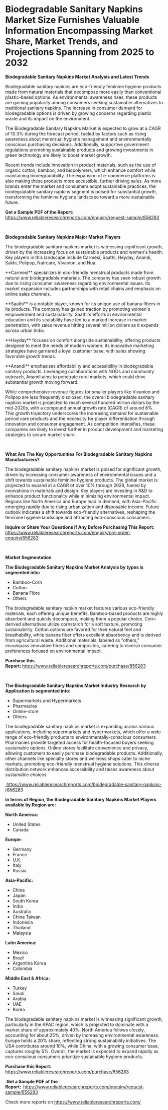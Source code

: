 <p><h1>Biodegradable Sanitary Napkins Market Size Furnishes Valuable Information Encompassing Market Share, Market Trends, and Projections Spanning from 2025 to 2032</h1></p><p><strong>Biodegradable Sanitary Napkins Market Analysis and Latest Trends</strong></p>
<p><p>Biodegradable sanitary napkins are eco-friendly feminine hygiene products made from natural materials that decompose more easily than conventional plastic-based options. As environmental awareness rises, these products are gaining popularity among consumers seeking sustainable alternatives to traditional sanitary napkins. The increase in consumer demand for biodegradable options is driven by growing concerns regarding plastic waste and its impact on the environment.</p><p>The Biodegradable Sanitary Napkins Market is expected to grow at a CAGR of 10.3% during the forecast period, fueled by factors such as rising awareness about menstrual hygiene management and environmentally conscious purchasing decisions. Additionally, supportive government regulations promoting sustainable products and growing investments in green technology are likely to boost market growth. </p><p>Recent trends include innovation in product materials, such as the use of organic cotton, bamboo, and biopolymers, which enhance comfort while maintaining biodegradability. The expansion of e-commerce platforms is also making these products more accessible, further driving sales. As more brands enter the market and consumers adopt sustainable practices, the biodegradable sanitary napkins segment is poised for substantial growth, transforming the feminine hygiene landscape toward a more sustainable future.</p></p>
<p><strong>Get a Sample PDF of the Report:&nbsp;</strong> <a href="https://www.reliableresearchreports.com/enquiry/request-sample/856283?utm_campaign=2745&utm_medium=2&utm_source=Github&utm_content=ia&utm_term=04042025&utm_id=biodegradable-sanitary-napkins">https://www.reliableresearchreports.com/enquiry/request-sample/856283</a></p>
<p>&nbsp;</p>
<p><strong>Biodegradable Sanitary Napkins Major Market Players</strong></p>
<p><p>The biodegradable sanitary napkins market is witnessing significant growth, driven by the increasing focus on sustainable products and women's health. Key players in this landscape include Carmesi, Saathi, Heyday, Anandi, Sakhi, Polipop, Natrcare, Vivanion, and Nua.</p><p>**Carmesi** specializes in eco-friendly menstrual products made from natural and biodegradable materials. The company has seen robust growth due to rising consumer awareness regarding environmental issues. Its market expansion includes partnerships with retail chains and emphasis on online sales channels.</p><p>**Saathi** is a notable player, known for its unique use of banana fibers in its products. The company has gained traction by promoting women's empowerment and sustainability. Saathi's efforts in environmental education and its scalability have led to a marked increase in market penetration, with sales revenue hitting several million dollars as it expands across urban India.</p><p>**Heyday** focuses on comfort alongside sustainability, offering products designed to meet the needs of modern women. Its innovative marketing strategies have garnered a loyal customer base, with sales showing favorable growth trends.</p><p>**Anandi** emphasizes affordability and accessibility in biodegradable sanitary products. Leveraging collaborations with NGOs and community outreach, Anandi aims to penetrate rural markets, which could drive substantial growth moving forward.</p><p>While comprehensive revenue figures for smaller players like Vivanion and Polipop are less frequently disclosed, the overall biodegradable sanitary napkins market is projected to reach several hundred million dollars by the mid-2020s, with a compound annual growth rate (CAGR) of around 8%. This growth trajectory underscores the increasing demand for sustainable period care products and the necessity for player differentiation through innovation and consumer engagement. As competition intensifies, these companies are likely to invest further in product development and marketing strategies to secure market share.</p></p>
<p>&nbsp;</p>
<p><strong>What Are The Key Opportunities For Biodegradable Sanitary Napkins Manufacturers?</strong></p>
<p><p>The biodegradable sanitary napkins market is poised for significant growth, driven by increasing consumer awareness of environmental issues and a shift towards sustainable feminine hygiene products. The global market is projected to expand at a CAGR of over 10% through 2028, fueled by innovations in materials and design. Key players are investing in R&D to enhance product functionality while minimizing environmental impact. Regions like North America and Europe lead in demand, with Asia-Pacific emerging rapidly due to rising urbanization and disposable income. Future outlook indicates a shift towards eco-friendly alternatives, reshaping the feminine hygiene landscape and attracting eco-conscious consumers.</p></p>
<p><strong>Inquire or Share Your Questions If Any Before Purchasing This Report:</strong> <a href="https://www.reliableresearchreports.com/enquiry/pre-order-enquiry/856283?utm_campaign=2745&utm_medium=2&utm_source=Github&utm_content=ia&utm_term=04042025&utm_id=biodegradable-sanitary-napkins">https://www.reliableresearchreports.com/enquiry/pre-order-enquiry/856283</a></p>
<p>&nbsp;</p>
<p><strong>Market Segmentation</strong></p>
<p><strong>The Biodegradable Sanitary Napkins Market Analysis by types is segmented into:</strong></p>
<p><ul><li>Bamboo-Corn</li><li>Cotton</li><li>Banana Fibre</li><li>Others</li></ul></p>
<p><p>The biodegradable sanitary napkin market features various eco-friendly materials, each offering unique benefits. Bamboo-based products are highly absorbent and quickly decompose, making them a popular choice. Corn-derived alternatives utilize cornstarch for a soft texture, promoting sustainability. Cotton options are favored for their natural feel and breathability, while banana fiber offers excellent absorbency and is derived from agricultural waste. Additional materials, labeled as "others," encompass innovative fibers and composites, catering to diverse consumer preferences focused on environmental impact.</p></p>
<p><strong>Purchase this Report:&nbsp;</strong><a href="https://www.reliableresearchreports.com/purchase/856283?utm_campaign=2745&utm_medium=2&utm_source=Github&utm_content=ia&utm_term=04042025&utm_id=biodegradable-sanitary-napkins">https://www.reliableresearchreports.com/purchase/856283</a></p>
<p>&nbsp;</p>
<p><strong>The Biodegradable Sanitary Napkins Market Industry Research by Application is segmented into:</strong></p>
<p><ul><li>Supermarkets and Hypermarkets</li><li>Pharmacies</li><li>Online-store</li><li>Others</li></ul></p>
<p><p>The biodegradable sanitary napkins market is expanding across various applications, including supermarkets and hypermarkets, which offer a wide range of eco-friendly products to environmentally-conscious consumers. Pharmacies provide targeted access for health-focused buyers seeking sustainable options. Online stores facilitate convenience and privacy, allowing customers to easily purchase biodegradable products. Additionally, other channels like specialty stores and wellness shops cater to niche markets, promoting eco-friendly menstrual hygiene solutions. This diverse distribution network enhances accessibility and raises awareness about sustainable choices.</p></p>
<p><a href="https://www.reliableresearchreports.com/biodegradable-sanitary-napkins-r856283?utm_campaign=2745&utm_medium=2&utm_source=Github&utm_content=ia&utm_term=04042025&utm_id=biodegradable-sanitary-napkins">&nbsp;https://www.reliableresearchreports.com/biodegradable-sanitary-napkins-r856283</a></p>
<p><strong>In terms of Region, the Biodegradable Sanitary Napkins Market Players available by Region are:</strong></p>
<p>
    <p> <strong> North America: </strong>
        <ul>
            <li>United States</li>
            <li>Canada</li>
        </ul>
        </p> 
    <p> <strong> Europe: </strong>
        <ul>
            <li>Germany</li>
            <li>France</li>
            <li>U.K.</li>
            <li>Italy</li>
            <li>Russia</li>
        </ul>
        </p> 
    <p> <strong> Asia-Pacific: </strong>
        <ul>
            <li>China</li>
            <li>Japan</li>
            <li>South Korea</li>
            <li>India</li>
            <li>Australia</li>
            <li>China Taiwan</li>
            <li>Indonesia</li>
            <li>Thailand</li>
            <li>Malaysia</li>
        </ul>
        </p> 
    <p> <strong> Latin America: </strong>
        <ul>
            <li>Mexico</li>
            <li>Brazil</li>
            <li>Argentina Korea</li>
            <li>Colombia</li>
        </ul>
        </p> 
    <p> <strong> Middle East & Africa: </strong>
        <ul>
            <li>Turkey</li>
            <li>Saudi</li>
            <li>Arabia</li>
            <li>UAE</li>
            <li>Korea</li>
        </ul>
    </p>
    </p>
<p><p>The biodegradable sanitary napkins market is witnessing significant growth, particularly in the APAC region, which is projected to dominate with a market share of approximately 40%. North America follows closely, accounting for about 25%, driven by increasing environmental awareness. Europe holds a 20% share, reflecting strong sustainability initiatives. The USA contributes around 10%, while China, with a growing consumer base, captures roughly 5%. Overall, the market is expected to expand rapidly as eco-conscious consumers prioritize sustainable hygiene products.</p></p>
<p><strong>Purchase this Report: </strong><a href="https://www.reliableresearchreports.com/purchase/856283?utm_campaign=2745&utm_medium=2&utm_source=Github&utm_content=ia&utm_term=04042025&utm_id=biodegradable-sanitary-napkins">https://www.reliableresearchreports.com/purchase/856283</a></p>
<p>&nbsp;<strong>Get a Sample PDF of the Report:&nbsp;&nbsp;</strong><a href="https://www.reliableresearchreports.com/enquiry/request-sample/856283?utm_campaign=2745&utm_medium=2&utm_source=Github&utm_content=ia&utm_term=04042025&utm_id=biodegradable-sanitary-napkins">https://www.reliableresearchreports.com/enquiry/request-sample/856283</a></p>
<p><strong></strong></p>
<p>Check more reports on <a href="https://www.reliableresearchreports.com/?utm_campaign=2745&utm_medium=2&utm_source=Github&utm_content=ia&utm_term=04042025&utm_id=biodegradable-sanitary-napkins">https://www.reliableresearchreports.com/</a></p>